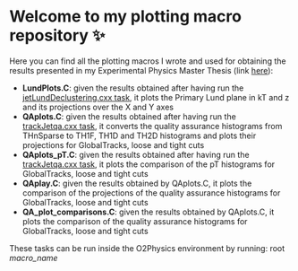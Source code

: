# Welcome to my plotting macro repository ✨
Here you can find all the plotting macros I wrote and used for obtaining the results presented in my Experimental Physics Master Thesis (link [here](https://studenttheses.uu.nl/handle/20.500.12932/46251)):
- **LundPlots.C**: given the results obtained after having run the [jetLundDeclustering.cxx task](https://github.com/AliceO2Group/O2Physics/blob/master/PWGJE/Tasks/jetLundReclustering.cxx), it plots the Primary Lund plane in kT and z and its projections over the X and Y axes
- **QAplots.C**: given the results obtained after having run the [trackJetqa.cxx task](https://github.com/alicecaluisi/O2Physics/blob/master/PWGJE/Tasks/trackJetqa.cxx), it converts the quality assurance histograms from THnSparse to TH1F, TH1D and TH2D histograms and plots their projections for GlobalTracks, loose and tight cuts
- **QAplots_pT.C**: given the results obtained after having run the [trackJetqa.cxx task](https://github.com/alicecaluisi/O2Physics/blob/master/PWGJE/Tasks/trackJetqa.cxx), it plots the comparison of the pT histograms for GlobalTracks, loose and tight cuts
- **QAplay.C**: given the results obtained by QAplots.C, it plots the comparison of the projections of the quality assurance histograms for GlobalTracks, loose and tight cuts
- **QA_plot_comparisons.C**: given the results obtained by QAplots.C, it plots the comparison of the quality assurance histograms for GlobalTracks, loose and tight cuts

These tasks can be run inside the O2Physics environment by running: root *macro_name*
